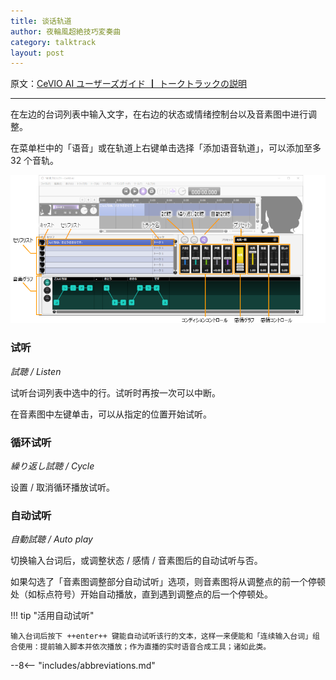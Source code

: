 ```yaml
---
title: 谈话轨道
author: 夜輪風超絶技巧変奏曲
category: talktrack
layout: post
---
```

原文：[CeVIO AI ユーザーズガイド ┃ トークトラックの説明](https://cevio.jp/guide/cevio_ai/talktrack/)

---

在左边的台词列表中输入文字，在右边的状态或情绪控制台以及音素图中进行调整。

在菜单栏中的「语音」或在轨道上右键单击选择「添加语音轨道」，可以添加至多 32 个音轨。

![talk track](images/3.2.1.png)

### 试听

*試聴 / Listen*

试听台词列表中选中的行。试听时再按一次可以中断。

在音素图中左键单击，可以从指定的位置开始试听。

### 循环试听

*繰り返し試聴 / Cycle*

设置 / 取消循环播放试听。

### 自动试听

*自動試聴 / Auto play*

切换输入台词后，或调整状态 / 感情 / 音素图后的自动试听与否。

如果勾选了「音素图调整部分自动试听」选项，则音素图将从调整点的前一个停顿处（如标点符号）开始自动播放，直到遇到调整点的后一个停顿处。

!!! tip "活用自动试听"

    输入台词后按下 ++enter++ 键能自动试听该行的文本，这样一来便能和「连续输入台词」组合使用：提前输入脚本并依次播放；作为直播的实时语音合成工具；诸如此类。

--8<-- "includes/abbreviations.md"
